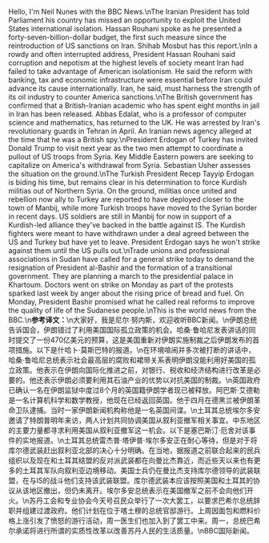 Hello, I'm Neil Nunes with the BBC News.\nThe Iranian President has told Parliament his country has missed an opportunity to exploit the United States international isolation. Hassan Rouhani spoke as he presented a forty-seven-billion-dollar budget, the first such measure since the reintroduction of US sanctions on Iran. Shihab Mosbut has this report.\nIn a rowdy and often interrupted address, President Hassan Rouhani said corruption and nepotism at the highest levels of society meant Iran had failed to take advantage of American isolationism. He said the reform with banking, tax and economic infrastructure were essential before Iran could advance its cause internationally. Iran, he said, must harness the strength of its oil industry to counter America sanctions.\nThe British government has confirmed that a British-Iranian academic who has spent eight months in jail in Iran has been released. Abbas Edalat, who is a professor of computer science and mathematics, has returned to the UK. He was arrested by Iran's revolutionary guards in Tehran in April. An Iranian news agency alleged at the time that he was a British spy.\nPresident Erdogan of Turkey has invited Donald Trump to visit next year as the two men attempt to coordinate a pullout of US troops from Syria. Key Middle Eastern powers are seeking to capitalize on America's withdrawal from Syria. Sebastian Usher assesses the situation on the ground.\nThe Turkish President Recep Tayyip Erdogan is biding his time, but remains clear in his determination to force Kurdish militias out of Northern Syria. On the ground, militias once united and rebellion now ally to Turkey are reported to have deployed closer to the town of Manbij, while more Turkish troops have moved to the Syrian border in recent days. US soldiers are still in Manbij for now in support of a Kurdish-led alliance they've backed in the battle against IS. The Kurdish fighters were meant to have withdrawn under a deal agreed between the US and Turkey but have yet to leave. President Erdogan says he won't strike against them until the US pulls out.\nTrade unions and professional associations in Sudan have called for a general strike today to demand the resignation of President al-Bashir and the formation of a transitional government. They are planning a march to the presidential palace in Khartoum. Doctors went on strike on Monday as part of the protests sparked last week by anger about the rising price of bread and fuel. On Monday, President Bashir promised what he called real reforms to improve the quality of life of the Sudanese people.\nThis is the world news from the BBC.\n**参考译文：**\n大家好，我是尼尔·努内斯，欢迎收听BBC新闻。\n伊朗总统告诉国会，伊朗错过了利用美国国际孤立政策的机会。哈桑·鲁哈尼发表讲话的同时提交了一份470亿美元的预算，这是美国重新对伊朗实施制裁之后伊朗发布的首项措施。以下是什哈卜·莫斯巴特的报道。\n在环境喧闹并多次被打断的讲话中，哈桑·鲁哈尼总统表示社会最高层的腐败和裙带关系表明伊朗没能利用好美国的孤立政策。他表示在伊朗向国际化推进之前，对银行、税收和经济结构进行改革是必要的。他还表示伊朗必须要利用其石油产业的优势以对抗美国的制裁。\n英国政府已确认一名在伊朗监狱中度过8个月的英国籍伊朗学者现已被释放。阿巴斯·艾德勒是一名计算机科学和数学教授，他现在已经返回英国。他于四月在德黑兰被伊朗革命卫队逮捕。当时一家伊朗新闻机构称他是一名英国间谍。\n土耳其总统埃尔多安邀请了特朗普明年来访，两人计划共同协调美国从叙利亚撤军相关事宜。中东地区的主要力量都寻求利用美国从叙利亚撤军这一机会。以下是塞巴斯汀·厄舍对该事件的实地报道。\n土耳其总统雷杰普·塔伊普·埃尔多安正在耐心等待，但是对于将库尔德武装赶出叙利亚北部的决心十分明确。在当地，据报道之前联合起来的民兵组织以及现在和土耳其结盟的反对派武装都在向曼比杰靠近，而近些天以来也有更多的土耳其军队向叙利亚边境移动。美国士兵仍在曼比杰支持库尔德领导的武装联盟，在与IS的战斗他们支持该武装联盟。库尔德武装本应该按照美国和土耳其的协议从该地区撤出，但仍未离开。埃尔多安总统表示在美国撤军之前不会向他们开火。\n苏丹工会和专业协会今天号召民众举行了一次大罢工，以要求巴希尔总统辞职并组建过渡政府。他们计划在位于喀土穆的总统官邸游行。上周因面包和燃料价格上涨引发了愤怒的游行活动，周一医生们也加入到了罢工中来。周一，总统巴希尔承诺将进行所谓的实质性改革以改善苏丹人民的生活质量。\nBBC国际新闻。
        